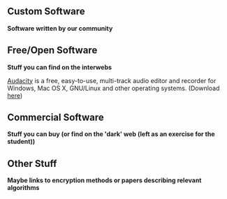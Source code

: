 ## Custom Software

**Software written by our community**

## Free/Open Software

**Stuff you can find on the interwebs**

[Audacity](http://www.audacityteam.org/) is a free, easy-to-use,
multi-track audio editor and recorder for Windows, Mac OS X, GNU/Linux
and other operating systems. (Download
[here](http://www.audacityteam.org/download/))

## Commercial Software

**Stuff you can buy (or find on the 'dark' web (left as an exercise for
the student))**

## Other Stuff

**Maybe links to encryption methods or papers describing relevant
algorithms**
